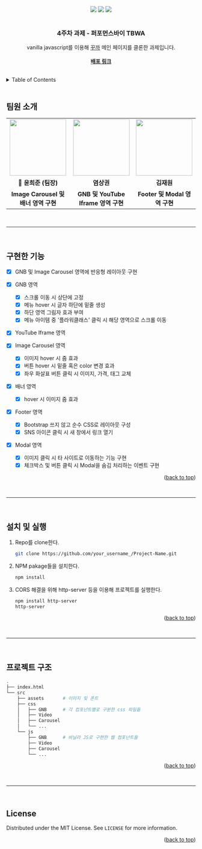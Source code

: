 <div id="top"></div>

<div align='center'>
  <img src="https://img.shields.io/badge/JavaScript-F7DF1E?style=for-the-badge&logo=javascript&logoColor=black"/>
  <img src="https://img.shields.io/badge/HTML5-E34F26?style=for-the-badge&logo=html5&logoColor=white"/>
  <img src="https://img.shields.io/badge/CSS3-1572B6?style=for-the-badge&logo=css3&logoColor=white"/>
</div>

<br />

<div align="center">
  <h3 align="center">4주차 과제 - 퍼포먼스바이 TBWA</h3>
  <p align="center">
    vanilla javascript를 이용해 <a href="https://kukka.kr/">꾸까</a> 메인 페이지를 클론한 과제입니다.
    <br />
    <br />
    <a href="https://flamboyant-ptolemy-2b58a6.netlify.app/"><strong>배포 링크</strong></a>
  </p>
</div>

<br>

<details>
  <summary>Table of Contents</summary>
  <ol>
    <li><a href="#팀원-소개">팀원 소개</a></li>
    <li><a href="#과제-소개">과제 소개</a></li>
    <li><a href="#구현한-기능">구현한 기능</a></li>
    <li>
      <a href="#설치-및-실행">설치 및 실행
      <ul>
        <li><a href="#prerequisites">Prerequisites</a></li>
        <li><a href="#installation">Installation</a></li>
      </ul>
    </li>
    <li><a href="#프로젝트-구조">프로젝트 구조</a></li>
    <li><a href="#license">License</a></li>
  </ol>
</details>

<br>

## 팀원 소개

<table align="center">
  <tr>
    <td align="center"><a href="https://github.com/gml9812"><img src="https://avatars.githubusercontent.com/u/28294925?v=4" width="150px" /></a></td>
    <td align="center"><a href="https://github.com/Yummy-sk"><img src="https://avatars.githubusercontent.com/u/60822846?v=4" width="150px" /></a></td>
    <td align="center"><a href="https://github.com/jambottle"><img src="https://avatars.githubusercontent.com/u/72926450?v=4" width="150px" /></a></td>
  </tr>
  <tr>
    <td align="center"><b>👑 윤희준 (팀장)</b></td>
    <td align="center"><b>염상권</b></td>
    <td align="center"><b>김재원</b></td>
  </tr>
  <tr>
    <td align="center"><b>Image Carousel 및 배너 영역 구현</b></td>
    <td align="center"><b>GNB 및 YouTube Iframe 영역 구현</b></td>
    <td align="center"><b>Footer 및 Modal 영역 구현</b></td>
  </tr>
</table>

<br>
<hr>
<br>

## 구현한 기능

- [x] GNB 및 Image Carousel 영역에 반응형 레이아웃 구현

- [x] GNB 영역

  - [x] 스크롤 이동 시 상단에 고정
  - [x] 메뉴 hover 시 글자 하단에 밑줄 생성
  - [x] 하단 영역 그림자 효과 부여
  - [x] 메뉴 아이템 중 '플라워클래스' 클릭 시 해당 영역으로 스크롤 이동

- [x] YouTube Iframe 영역

- [x] Image Carousel 영역

  - [x] 이미지 hover 시 줌 효과
  - [x] 버튼 hover 시 밑줄 혹은 color 변경 효과
  - [x] 좌우 화살표 버튼 클릭 시 이미지, 가격, 태그 교체

- [x] 배너 영역

  - [x] hover 시 이미지 줌 효과

- [x] Footer 영역

  - [x] Bootstrap 쓰지 않고 순수 CSS로 레이아웃 구성
  - [x] SNS 아이콘 클릭 시 새 창에서 링크 열기

- [x] Modal 영역

  - [x] 이미지 클릭 시 타 사이트로 이동하는 기능 구현
  - [x] 체크박스 및 버튼 클릭 시 Modal을 숨김 처리하는 이벤트 구현

<p align="right">(<a href="#top">back to top</a>)</p>

<br>
<hr>
<br>

## 설치 및 실행

1. Repo를 clone한다.
   ```sh
   git clone https://github.com/your_username_/Project-Name.git
   ```
2. NPM pakage들을 설치한다.
   ```sh
   npm install
   ```
3. CORS 해결을 위해 http-server 등을 이용해 프로젝트를 실행한다.
   ```sh
   npm install http-server
   http-server
   ```

<p align="right">(<a href="#top">back to top</a>)</p>

<br>
<hr>
<br>

## 프로젝트 구조

```bash
.
├── index.html
└── src
    ├── assets       # 이미지 및 폰트
    ├── css
    │   ├── GNB      # 각 컴포넌트별로 구분한 css 파일들
    │   ├── Video
    │   ├── Carousel
    │   └── ...
    └── js
        ├── GNB      # 바닐라 JS로 구현한 웹 컴포넌트들
        ├── Video
        ├── Carousel
        └── ...
```

<p align="right">(<a href="#top">back to top</a>)</p>

<br>
<hr>
<br>

## License

Distributed under the MIT License. See `LICENSE` for more information.

<p align="right">(<a href="#top">back to top</a>)</p>

